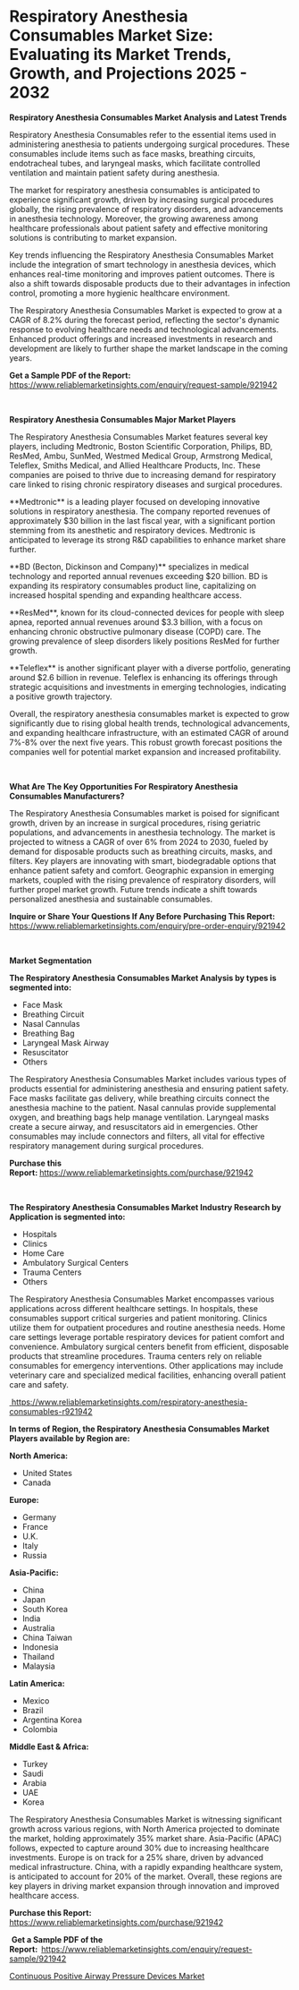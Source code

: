 <p><h1>Respiratory Anesthesia Consumables Market Size: Evaluating its Market Trends, Growth, and Projections 2025 - 2032</h1></p><p><strong>Respiratory Anesthesia Consumables Market Analysis and Latest Trends</strong></p>
<p><p>Respiratory Anesthesia Consumables refer to the essential items used in administering anesthesia to patients undergoing surgical procedures. These consumables include items such as face masks, breathing circuits, endotracheal tubes, and laryngeal masks, which facilitate controlled ventilation and maintain patient safety during anesthesia. </p><p>The market for respiratory anesthesia consumables is anticipated to experience significant growth, driven by increasing surgical procedures globally, the rising prevalence of respiratory disorders, and advancements in anesthesia technology. Moreover, the growing awareness among healthcare professionals about patient safety and effective monitoring solutions is contributing to market expansion. </p><p>Key trends influencing the Respiratory Anesthesia Consumables Market include the integration of smart technology in anesthesia devices, which enhances real-time monitoring and improves patient outcomes. There is also a shift towards disposable products due to their advantages in infection control, promoting a more hygienic healthcare environment. </p><p>The Respiratory Anesthesia Consumables Market is expected to grow at a CAGR of 8.2% during the forecast period, reflecting the sector's dynamic response to evolving healthcare needs and technological advancements. Enhanced product offerings and increased investments in research and development are likely to further shape the market landscape in the coming years.</p></p>
<p><strong>Get a Sample PDF of the Report:&nbsp;</strong> <a href="https://www.reliablemarketinsights.com/enquiry/request-sample/921942?utm_campaign=2892&utm_medium=2&utm_source=Github&utm_content=ia&utm_term=04032025&utm_id=respiratory-anesthesia-consumables">https://www.reliablemarketinsights.com/enquiry/request-sample/921942</a></p>
<p>&nbsp;</p>
<p><strong>Respiratory Anesthesia Consumables Major Market Players</strong></p>
<p><p>The Respiratory Anesthesia Consumables Market features several key players, including Medtronic, Boston Scientific Corporation, Philips, BD, ResMed, Ambu, SunMed, Westmed Medical Group, Armstrong Medical, Teleflex, Smiths Medical, and Allied Healthcare Products, Inc. These companies are poised to thrive due to increasing demand for respiratory care linked to rising chronic respiratory diseases and surgical procedures.</p><p>**Medtronic** is a leading player focused on developing innovative solutions in respiratory anesthesia. The company reported revenues of approximately $30 billion in the last fiscal year, with a significant portion stemming from its anesthetic and respiratory devices. Medtronic is anticipated to leverage its strong R&D capabilities to enhance market share further.</p><p>**BD (Becton, Dickinson and Company)** specializes in medical technology and reported annual revenues exceeding $20 billion. BD is expanding its respiratory consumables product line, capitalizing on increased hospital spending and expanding healthcare access.</p><p>**ResMed**, known for its cloud-connected devices for people with sleep apnea, reported annual revenues around $3.3 billion, with a focus on enhancing chronic obstructive pulmonary disease (COPD) care. The growing prevalence of sleep disorders likely positions ResMed for further growth.</p><p>**Teleflex** is another significant player with a diverse portfolio, generating around $2.6 billion in revenue. Teleflex is enhancing its offerings through strategic acquisitions and investments in emerging technologies, indicating a positive growth trajectory.</p><p>Overall, the respiratory anesthesia consumables market is expected to grow significantly due to rising global health trends, technological advancements, and expanding healthcare infrastructure, with an estimated CAGR of around 7%-8% over the next five years. This robust growth forecast positions the companies well for potential market expansion and increased profitability.</p></p>
<p>&nbsp;</p>
<p><strong>What Are The Key Opportunities For Respiratory Anesthesia Consumables Manufacturers?</strong></p>
<p><p>The Respiratory Anesthesia Consumables market is poised for significant growth, driven by an increase in surgical procedures, rising geriatric populations, and advancements in anesthesia technology. The market is projected to witness a CAGR of over 6% from 2024 to 2030, fueled by demand for disposable products such as breathing circuits, masks, and filters. Key players are innovating with smart, biodegradable options that enhance patient safety and comfort. Geographic expansion in emerging markets, coupled with the rising prevalence of respiratory disorders, will further propel market growth. Future trends indicate a shift towards personalized anesthesia and sustainable consumables.</p></p>
<p><strong>Inquire or Share Your Questions If Any Before Purchasing This Report:</strong> <a href="https://www.reliablemarketinsights.com/enquiry/pre-order-enquiry/921942?utm_campaign=2892&utm_medium=2&utm_source=Github&utm_content=ia&utm_term=04032025&utm_id=respiratory-anesthesia-consumables">https://www.reliablemarketinsights.com/enquiry/pre-order-enquiry/921942</a></p>
<p>&nbsp;</p>
<p><strong>Market Segmentation</strong></p>
<p><strong>The Respiratory Anesthesia Consumables Market Analysis by types is segmented into:</strong></p>
<p><ul><li>Face Mask</li><li>Breathing Circuit</li><li>Nasal Cannulas</li><li>Breathing Bag</li><li>Laryngeal Mask Airway</li><li>Resuscitator</li><li>Others</li></ul></p>
<p><p>The Respiratory Anesthesia Consumables Market includes various types of products essential for administering anesthesia and ensuring patient safety. Face masks facilitate gas delivery, while breathing circuits connect the anesthesia machine to the patient. Nasal cannulas provide supplemental oxygen, and breathing bags help manage ventilation. Laryngeal masks create a secure airway, and resuscitators aid in emergencies. Other consumables may include connectors and filters, all vital for effective respiratory management during surgical procedures.</p></p>
<p><strong>Purchase this Report:&nbsp;</strong><a href="https://www.reliablemarketinsights.com/purchase/921942?utm_campaign=2892&utm_medium=2&utm_source=Github&utm_content=ia&utm_term=04032025&utm_id=respiratory-anesthesia-consumables">https://www.reliablemarketinsights.com/purchase/921942</a></p>
<p>&nbsp;</p>
<p><strong>The Respiratory Anesthesia Consumables Market Industry Research by Application is segmented into:</strong></p>
<p><ul><li>Hospitals</li><li>Clinics</li><li>Home Care</li><li>Ambulatory Surgical Centers</li><li>Trauma Centers</li><li>Others</li></ul></p>
<p><p>The Respiratory Anesthesia Consumables Market encompasses various applications across different healthcare settings. In hospitals, these consumables support critical surgeries and patient monitoring. Clinics utilize them for outpatient procedures and routine anesthesia needs. Home care settings leverage portable respiratory devices for patient comfort and convenience. Ambulatory surgical centers benefit from efficient, disposable products that streamline procedures. Trauma centers rely on reliable consumables for emergency interventions. Other applications may include veterinary care and specialized medical facilities, enhancing overall patient care and safety.</p></p>
<p><a href="https://www.reliablemarketinsights.com/respiratory-anesthesia-consumables-r921942?utm_campaign=2892&utm_medium=2&utm_source=Github&utm_content=ia&utm_term=04032025&utm_id=respiratory-anesthesia-consumables">&nbsp;https://www.reliablemarketinsights.com/respiratory-anesthesia-consumables-r921942</a></p>
<p><strong>In terms of Region, the Respiratory Anesthesia Consumables Market Players available by Region are:</strong></p>
<p>
    <p> <strong> North America: </strong>
        <ul>
            <li>United States</li>
            <li>Canada</li>
        </ul>
        </p> 
    <p> <strong> Europe: </strong>
        <ul>
            <li>Germany</li>
            <li>France</li>
            <li>U.K.</li>
            <li>Italy</li>
            <li>Russia</li>
        </ul>
        </p> 
    <p> <strong> Asia-Pacific: </strong>
        <ul>
            <li>China</li>
            <li>Japan</li>
            <li>South Korea</li>
            <li>India</li>
            <li>Australia</li>
            <li>China Taiwan</li>
            <li>Indonesia</li>
            <li>Thailand</li>
            <li>Malaysia</li>
        </ul>
        </p> 
    <p> <strong> Latin America: </strong>
        <ul>
            <li>Mexico</li>
            <li>Brazil</li>
            <li>Argentina Korea</li>
            <li>Colombia</li>
        </ul>
        </p> 
    <p> <strong> Middle East & Africa: </strong>
        <ul>
            <li>Turkey</li>
            <li>Saudi</li>
            <li>Arabia</li>
            <li>UAE</li>
            <li>Korea</li>
        </ul>
    </p>
    </p>
<p><p>The Respiratory Anesthesia Consumables Market is witnessing significant growth across various regions, with North America projected to dominate the market, holding approximately 35% market share. Asia-Pacific (APAC) follows, expected to capture around 30% due to increasing healthcare investments. Europe is on track for a 25% share, driven by advanced medical infrastructure. China, with a rapidly expanding healthcare system, is anticipated to account for 20% of the market. Overall, these regions are key players in driving market expansion through innovation and improved healthcare access.</p></p>
<p><strong>Purchase this Report: </strong><a href="https://www.reliablemarketinsights.com/purchase/921942?utm_campaign=2892&utm_medium=2&utm_source=Github&utm_content=ia&utm_term=04032025&utm_id=respiratory-anesthesia-consumables">https://www.reliablemarketinsights.com/purchase/921942</a></p>
<p>&nbsp;<strong>Get a Sample PDF of the Report:&nbsp;&nbsp;</strong><a href="https://www.reliablemarketinsights.com/enquiry/request-sample/921942?utm_campaign=2892&utm_medium=2&utm_source=Github&utm_content=ia&utm_term=04032025&utm_id=respiratory-anesthesia-consumables">https://www.reliablemarketinsights.com/enquiry/request-sample/921942</a></p>
<p><strong></strong></p>
<p><p><a href="https://github.com/zupankocka/Market-Research-Report-List-1/blob/main/continuous-positive-airway-pressure-devices-market.md?utm_campaign=2892&utm_medium=2&utm_source=Github&utm_content=ia&utm_term=04032025&utm_id=respiratory-anesthesia-consumables">Continuous Positive Airway Pressure Devices Market</a></p></p>